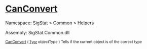 # [CanConvert](./FeatureDescriptorJsonConverter-100664019.md)

Namespace: [SigStat]() > [Common](./../../README.md) > [Helpers](./../README.md)

Assembly: SigStat.Common.dll

<sub>[CanConvert](./FeatureDescriptorJsonConverter-100664019.md) ( [`Type`](https://docs.microsoft.com/en-us/dotnet/api/System.Type) objectType )         Tells if the current object is of the correct type</sub>

